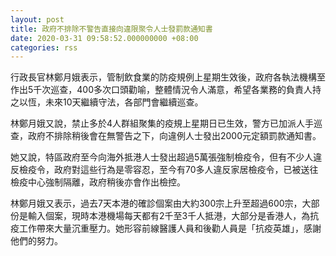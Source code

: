 ```yaml
---
layout: post
title: 政府不排除不警告直接向違限聚令人士發罰款通知書
date: 2020-03-31 09:58:52.000000000 +08:00
categories: rss
---
```


行政長官林鄭月娥表示，管制飲食業的防疫規例上星期生效後，政府各執法機構至作出5千次巡查，400多次口頭勸喻，整體情況令人滿意，希望各業務的負責人持之以恆，未來10天繼續守法，各部門會繼續巡查。

林鄭月娥又說，禁止多於4人群組聚集的疫規上星期日已生效，警方已加派人手巡查，政府不排除稍後會在無警告之下，向違例人士發出2000元定額罰款通知書。

她又說，特區政府至今向海外抵港人士發出超過5萬張強制檢疫令，但有不少人違反檢疫令，政府對這些行為是零容忍，至今有70多人違反家居檢疫令，已被送往檢疫中心強制隔離，政府稍後亦會作出檢控。

林鄭月娥又表示，過去7天本港的確診個案由大約300宗上升至超過600宗，大部份是輸入個案，現時本港機場每天都有2千至3千人抵港，大部分是香港人，為抗疫工作帶來大量沉重壓力。她形容前線醫護人員和後勸人員是「抗疫英雄」，感謝他們的努力。
